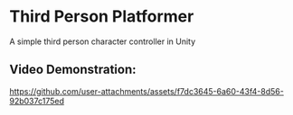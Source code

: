 # Third Person Platformer

A simple third person character controller in Unity

## Video Demonstration:

https://github.com/user-attachments/assets/f7dc3645-6a60-43f4-8d56-92b037c175ed

